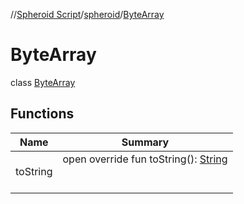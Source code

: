 //[Spheroid Script](../../index.md)/[spheroid](../index.md)/[ByteArray](index.md)



# ByteArray  
 class [ByteArray](index.md)   


## Functions  
  
|  Name|  Summary| 
|---|---|
| toString| open override fun toString(): [String](../../spheroid/-string/index.md)  <br><br><br>


